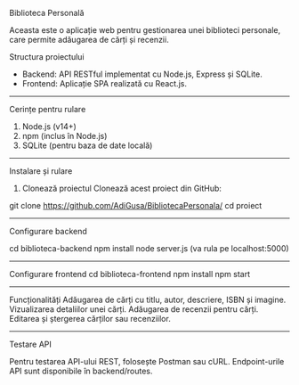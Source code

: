 Biblioteca Personală

Aceasta este o aplicație web pentru gestionarea unei biblioteci personale, care permite adăugarea de cărți și recenzii.

Structura proiectului
- Backend: API RESTful implementat cu Node.js, Express și SQLite.
- Frontend: Aplicație SPA realizată cu React.js.

---

Cerințe pentru rulare
1. Node.js (v14+)
2. npm (inclus în Node.js)
3. SQLite (pentru baza de date locală)

---

Instalare și rulare

 1. Clonează proiectul
Clonează acest proiect din GitHub:

git clone https://github.com/AdiGusa/BibliotecaPersonala/
cd proiect

---

Configurare backend

cd biblioteca-backend
npm install
node server.js
(va rula pe localhost:5000)

---

Configurare frontend
cd biblioteca-frontend
npm install
npm start

---

Funcționalități
Adăugarea de cărți cu titlu, autor, descriere, ISBN și imagine.
Vizualizarea detaliilor unei cărți.
Adăugarea de recenzii pentru cărți.
Editarea și ștergerea cărților sau recenziilor.

---

Testare API

Pentru testarea API-ului REST, folosește Postman sau cURL. Endpoint-urile API sunt disponibile în backend/routes.
